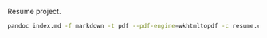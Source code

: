 Resume project.

```bash
pandoc index.md -f markdown -t pdf --pdf-engine=wkhtmltopdf -c resume.css -s -o resume.pdf
```
